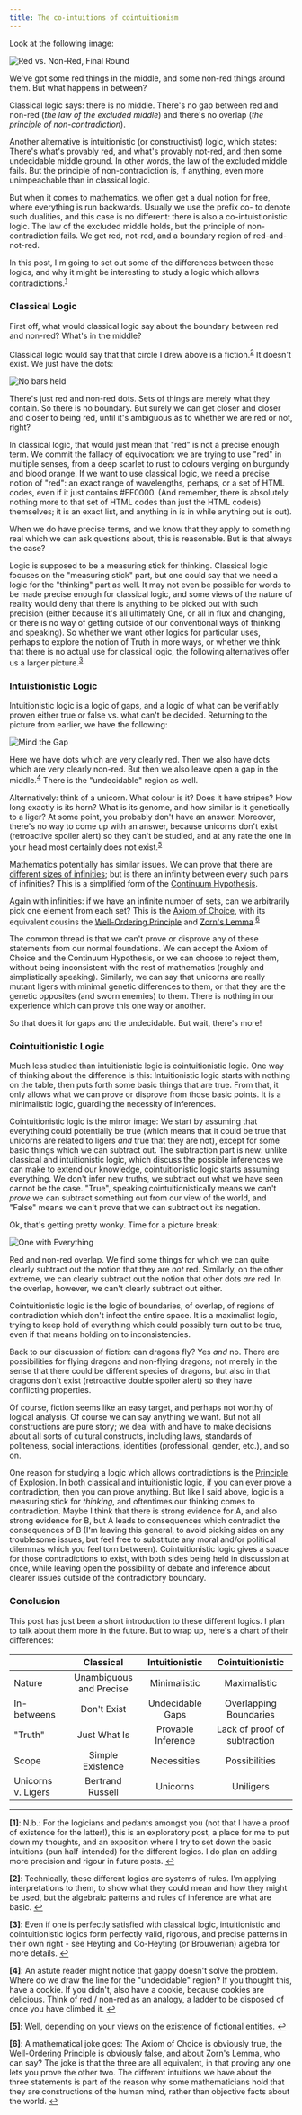 ```yaml
---
title: The co-intuitions of cointuitionism
---
```


Look at the following image:

![Red vs. Non-Red, Final Round](/images/basic.png)

We've got some red things in the middle, and some non-red things around them.  But what happens in between?

Classical logic says: there is no middle.  There's no gap between red and non-red (*the law of the excluded middle*) and there's no overlap (*the principle of non-contradiction*).

Another alternative is intuitionistic (or constructivist) logic, which states: There's what's provably red, and what's provably not-red, and then some undecidable middle ground.  In other words, the law of the excluded middle fails.  But the principle of non-contradiction is, if anything, even more unimpeachable than in classical logic.

But when it comes to mathematics, we often get a dual notion for free, where everything is run backwards.  Usually we use the prefix co- to denote such dualities, and this case is no different: there is also a co-intuistionistic logic. The law of the excluded middle holds, but the principle of non-contradiction fails.  We get red, not-red, and a boundary region of red-and-not-red.

In this post, I'm going to set out some of the differences between these logics, and why it might be interesting to study a logic which allows contradictions.<sup id="a1">[1](#f1)</sup>

### Classical Logic

First off, what would classical logic say about the boundary between red and non-red?  What's in the middle?

Classical logic would say that that circle I drew above is a fiction.<sup id="a2">[2](#f2)</sup>  It doesn't exist.  We just have the dots:

![No bars held](/images/classical.png)

There's just red and non-red dots. Sets of things are merely what they contain.  So there is no boundary. But surely we can get closer and closer and closer to being red, until it's ambiguous as to whether we are red or not, right?

In classical logic, that would just mean that "red" is not a precise enough term.  We commit the fallacy of equivocation: we are trying to use "red" in multiple senses, from a deep scarlet to rust to colours verging on burgundy and blood orange.  If we want to use classical logic, we need a precise notion of "red": an exact range of wavelengths, perhaps, or a set of HTML codes, even if it just contains #FF0000. (And remember, there is absolutely nothing more to that set of HTML codes than just the HTML code(s) themselves; it is an exact list, and anything in is in while anything out is out).

When we do have precise terms, and we know that they apply to something real which we can ask questions about, this is reasonable. But is that always the case?

Logic is supposed to be a measuring stick for thinking.  Classical logic focuses on the "measuring stick" part, but one could say that we need a logic for the "thinking" part as well.  It may not even be possible for words to be made precise enough for classical logic, and some views of the nature of reality would deny that there is anything to be picked out with such precision (either because it's all ultimately One, or all in flux and changing, or there is no way of getting outside of our conventional ways of thinking and speaking).  So whether we want other logics for particular uses, perhaps to explore the notion of Truth in more ways, or whether we think that there is no actual use for classical logic, the following alternatives offer us a larger picture.<sup id="a3">[3](#f3)</sup>

### Intuistionistic Logic

Intuitionistic logic is a logic of gaps, and a logic of what can be verifiably proven either true or false vs. what can't be decided.  Returning to the picture from earlier, we have the following:

![Mind the Gap](/images/intuitionistic.png)

Here we have dots which are very clearly red.  Then we also have dots which are very clearly non-red.  But then we also leave open a gap in the middle.<sup id="a4">[4](#f4)</sup>  There is the "undecidable" region as well.

Alternatively: think of a unicorn.  What colour is it?  Does it have stripes?  How long exactly is its horn?  What is its genome, and how similar is it genetically to a liger?  At some point, you probably don't have an answer.  Moreover, there's no way to come up with an answer, because unicorns don't exist (retroactive spoiler alert) so they can't be studied, and at any rate the one in your head most certainly does not exist.<sup id="a5">[5](#f5)</sup>

Mathematics potentially has similar issues.  We can prove that there are [different sizes of infinities](https://en.wikipedia.org/wiki/Cantor%27s_diagonal_argument); but is there an infinity between every such pairs of infinities?  This is a simplified form of the [Continuum Hypothesis](https://en.wikipedia.org/wiki/Continuum_hypothesis).

Again with infinities: if we have an infinite number of sets, can we arbitrarily pick one element from each set?  This is the [Axiom of Choice](https://en.wikipedia.org/wiki/Axiom_of_choice), with its equivalent cousins the [Well-Ordering Principle](https://en.wikipedia.org/wiki/Well-ordering_principle) and [Zorn's Lemma](https://en.wikipedia.org/wiki/Zorn%27s_lemma).<sup id="a6">[6](#f6)</sup>

The common thread is that we can't prove or disprove any of these statements from our normal foundations.  We can accept the Axiom of Choice and the Continuum Hypothesis, or we can choose to reject them, without being inconsistent with the rest of mathematics (roughly and simplistically speaking).  Similarly, we can say that unicorns are really mutant ligers with minimal genetic differences to them, or that they are the genetic opposites (and sworn enemies) to them.  There is nothing in our experience which can prove this one way or another.

So that does it for gaps and the undecidable.  But wait, there's more!

### Cointuitionistic Logic

Much less studied than intuitionistic logic is cointuitionistic logic.  One way of thinking about the difference is this: Intuitionistic logic starts with nothing on the table, then puts forth some basic things that are true.  From that, it only allows what we can prove or disprove from those basic points.  It is a minimalistic logic, guarding the necessity of inferences.

Cointuitionistic logic is the mirror image: We start by assuming that everything could potentially be true (which means that it could be true that unicorns are related to ligers *and* true that they are not), except for some basic things which we can subtract out.  The subtraction part is new: unlike classical and intuitionistic logic, which discuss the possible inferences we can make to extend our knowledge, cointuitionistic logic starts assuming everything.  We don't infer new truths, we subtract out what we have seen cannot be the case.  "True", speaking cointuitionistically means we can't *prove* we can subtract something out from our view of the world, and "False" means we can't prove that we can subtract out its negation.

Ok, that's getting pretty wonky.  Time for a picture break:

![One with Everything](/images/cointuitionistic.png)

Red and non-red overlap.  We find some things for which we can quite clearly subtract out the notion that they are *not* red.  Similarly, on the other extreme, we can clearly subtract out the notion that other dots *are* red.  In the overlap, however, we can't clearly subtract out either.

Cointuitionistic logic is the logic of boundaries, of overlap, of regions of contradiction which don't infect the entire space.  It is a maximalist logic, trying to keep hold of everything which could possibly turn out to be true, even if that means holding on to inconsistencies.

Back to our discussion of fiction: can dragons fly?  Yes *and* no.  There are possibilities for flying dragons and non-flying dragons; not merely in the sense that there could be different species of dragons, but also in that dragons don't exist (retroactive double spoiler alert) so they have conflicting properties.

Of course, fiction seems like an easy target, and perhaps not worthy of logical analysis.  Of course we can say anything we want.  But not all constructions are pure story; we deal with and have to make decisions about all sorts of cultural constructs, including laws, standards of politeness, social interactions, identities (professional, gender, etc.), and so on.

One reason for studying a logic which allows contradictions is the [Principle of Explosion](https://en.wikipedia.org/wiki/Principle_of_explosion).  In both classical and intuitionistic logic, if you can ever prove a contradiction, then you can prove anything.  But like I said above, logic is a measuring stick for *thinking*, and oftentimes our thinking comes to contradiction.  Maybe I think that there is strong evidence for A, and also strong evidence for B, but A leads to consequences which contradict the consequences of B (I'm leaving this general, to avoid picking sides on any troublesome issues, but feel free to substitute any moral and/or political dilemmas which you feel torn between).  Cointuitionistic logic gives a space for those contradictions to exist, with both sides being held in discussion at once, while leaving open the possibility of debate and inference about clearer issues outside of the contradictory boundary.

### Conclusion

This post has just been a short introduction to these different logics.  I plan to talk about them more in the future.  But to wrap up, here's a chart of their differences:

|                    | Classical                    | Intuitionistic      | Cointuitionistic              |
|--------------------|:----------------------------:|:-------------------:|:-----------------------------:|
| Nature             | Unambiguous and Precise      | Minimalistic        | Maximalistic                  |
| In-betweens        | Don't Exist                  | Undecidable Gaps    | Overlapping Boundaries        |
| "Truth"            | Just What Is                 | Provable Inference  | Lack of proof of subtraction  |
| Scope              | Simple Existence             | Necessities         | Possibilities                 |
| Unicorns v. Ligers | Bertrand Russell             | Unicorns            | Uniligers                     |

-----

<b id="f1">[1]</b>: N.b.: For the logicians and pedants amongst you (not that I have a proof of existence for the latter!), this is an exploratory post, a place for me to put down my thoughts, and an exposition where I try to set down the basic intuitions (pun half-intended) for the different logics.  I do plan on adding more precision and rigour in future posts. [↩](#a1)

<b id="f2">[2]</b>: Technically, these different logics are systems of rules.  I'm applying interpretations to them, to show what they could mean and how they might be used, but the algebraic patterns and rules of inference are what are basic. [↩](#a2)

<b id="f3">[3]</b>: Even if one is perfectly satisfied with classical logic, intuitionistic and cointuitionistic logics form perfectly valid, rigorous, and precise patterns in their own right - see Heyting and Co-Heyting (or Brouwerian) algebra for more details. [↩](#a3)

<b id="f4">[4]</b>: An astute reader might notice that gappy doesn't solve the problem.  Where do we draw the line for the "undecidable" region?  If you thought this, have a cookie.  If you didn't, also have a cookie, because cookies are delicious.  Think of red / non-red as an analogy, a ladder to be disposed of once you have climbed it. [↩](#a4)

<b id="f5">[5]</b>: Well, depending on your views on the existence of fictional entities. [↩](#a5)

<b id="f6">[6]</b>: A mathematical joke goes: The Axiom of Choice is obviously true, the Well-Ordering Principle is obviously false, and about Zorn's Lemma, who can say?  The joke is that the three are all equivalent, in that proving any one lets you prove the other two.  The different intuitions we have about the three statements is part of the reason why some mathematicians hold that they are constructions of the human mind, rather than objective facts about the world. [↩](#a6)
